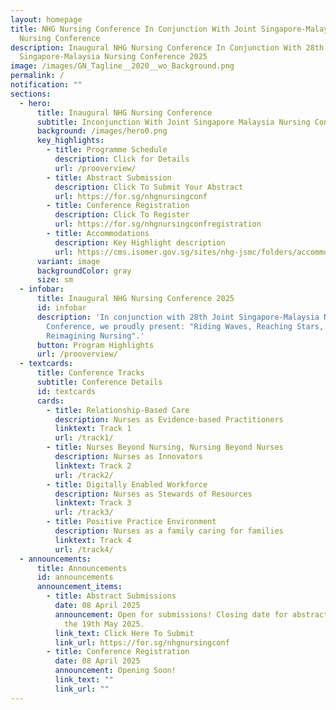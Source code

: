 ```yaml
---
layout: homepage
title: NHG Nursing Conference In Conjunction With Joint Singapore-Malaysia
  Nursing Conference
description: Inaugural NHG Nursing Conference In Conjunction With 28th Joint
  Singapore-Malaysia Nursing Conference 2025
image: /images/GN_Tagline__2020__wo_Background.png
permalink: /
notification: ""
sections:
  - hero:
      title: Inaugural NHG Nursing Conference
      subtitle: Inconjunction With Joint Singapore Malaysia Nursing Conference
      background: /images/hero0.png
      key_highlights:
        - title: Programme Schedule
          description: Click for Details
          url: /prooverview/
        - title: Abstract Submission
          description: Click To Submit Your Abstract
          url: https://for.sg/nhgnursingconf
        - title: Conference Registration
          description: Click To Register
          url: https://for.sg/nhgnursingconfregistration
        - title: Accommodations
          description: Key Highlight description
          url: https://cms.isomer.gov.sg/sites/nhg-jsmc/folders/accommodations
      variant: image
      backgroundColor: gray
      size: sm
  - infobar:
      title: Inaugural NHG Nursing Conference 2025
      id: infobar
      description: 'In conjunction with 28th Joint Singapore-Malaysia Nursing
        Conference, we proudly present: "Riding Waves, Reaching Stars,
        Reimagining Nursing".'
      button: Program Highlights
      url: /prooverview/
  - textcards:
      title: Conference Tracks
      subtitle: Conference Details
      id: textcards
      cards:
        - title: Relationship-Based Care
          description: ​​Nurses as Evidence-based Practitioners
          linktext: Track 1
          url: /track1/
        - title: Nurses Beyond Nursing, Nursing Beyond Nurses
          description: Nurses as Innovators
          linktext: Track 2
          url: /track2/
        - title: Digitally Enabled Workforce
          description: Nurses as Stewards of Resources
          linktext: Track 3
          url: /track3/
        - title: Positive Practice Environment
          description: Nurses as a family caring for families
          linktext: Track 4
          url: /track4/
  - announcements:
      title: Announcements
      id: announcements
      announcement_items:
        - title: Abstract Submissions
          date: 08 April 2025
          announcement: Open for submissions! Closing date for abstract submissions is on
            the 19th May 2025.
          link_text: Click Here To Submit
          link_url: https://for.sg/nhgnursingconf
        - title: Conference Registration
          date: 08 April 2025
          announcement: Opening Soon!
          link_text: ""
          link_url: ""
---
```

